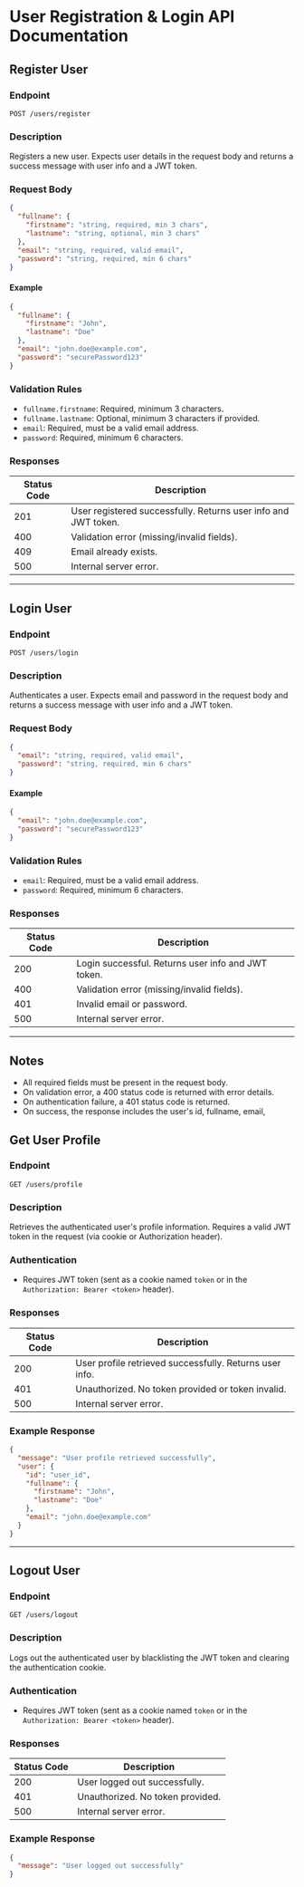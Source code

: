 # User Registration & Login API Documentation

## Register User

### Endpoint

```
POST /users/register
```

### Description

Registers a new user. Expects user details in the request body and returns a success message with user info and a JWT token.

### Request Body

```json
{
  "fullname": {
    "firstname": "string, required, min 3 chars",
    "lastname": "string, optional, min 3 chars"
  },
  "email": "string, required, valid email",
  "password": "string, required, min 6 chars"
}
```

#### Example

```json
{
  "fullname": {
    "firstname": "John",
    "lastname": "Doe"
  },
  "email": "john.doe@example.com",
  "password": "securePassword123"
}
```

### Validation Rules

- `fullname.firstname`: Required, minimum 3 characters.
- `fullname.lastname`: Optional, minimum 3 characters if provided.
- `email`: Required, must be a valid email address.
- `password`: Required, minimum 6 characters.

### Responses

| Status Code | Description                                 |
|-------------|---------------------------------------------|
| 201         | User registered successfully. Returns user info and JWT token. |
| 400         | Validation error (missing/invalid fields).  |
| 409         | Email already exists.                       |
| 500         | Internal server error.                      |

---

## Login User

### Endpoint

```
POST /users/login
```

### Description

Authenticates a user. Expects email and password in the request body and returns a success message with user info and a JWT token.

### Request Body

```json
{
  "email": "string, required, valid email",
  "password": "string, required, min 6 chars"
}
```

#### Example

```json
{
  "email": "john.doe@example.com",
  "password": "securePassword123"
}
```

### Validation Rules

- `email`: Required, must be a valid email address.
- `password`: Required, minimum 6 characters.

### Responses

| Status Code | Description                                 |
|-------------|---------------------------------------------|
| 200         | Login successful. Returns user info and JWT token. |
| 400         | Validation error (missing/invalid fields).  |
| 401         | Invalid email or password.                  |
| 500         | Internal server error.                      |

---

## Notes

- All required fields must be present in the request body.
- On validation error, a 400 status code is returned with error details.
- On authentication failure, a 401 status code is returned.
- On success, the response includes the user's id, fullname, email,


## Get User Profile

### Endpoint

```
GET /users/profile
```

### Description

Retrieves the authenticated user's profile information. Requires a valid JWT token in the request (via cookie or Authorization header).

### Authentication

- Requires JWT token (sent as a cookie named `token` or in the `Authorization: Bearer <token>` header).

### Responses

| Status Code | Description                                 |
|-------------|---------------------------------------------|
| 200         | User profile retrieved successfully. Returns user info. |
| 401         | Unauthorized. No token provided or token invalid.       |
| 500         | Internal server error.                      |

### Example Response

```json
{
  "message": "User profile retrieved successfully",
  "user": {
    "id": "user_id",
    "fullname": {
      "firstname": "John",
      "lastname": "Doe"
    },
    "email": "john.doe@example.com"
  }
}
```

---

## Logout User

### Endpoint

```
GET /users/logout
```

### Description

Logs out the authenticated user by blacklisting the JWT token and clearing the authentication cookie.

### Authentication

- Requires JWT token (sent as a cookie named `token` or in the `Authorization: Bearer <token>` header).

### Responses

| Status Code | Description                                 |
|-------------|---------------------------------------------|
| 200         | User logged out successfully.               |
| 401         | Unauthorized. No token provided.            |
| 500         | Internal server error.                      |

### Example Response

```json
{
  "message": "User logged out successfully"
}
```